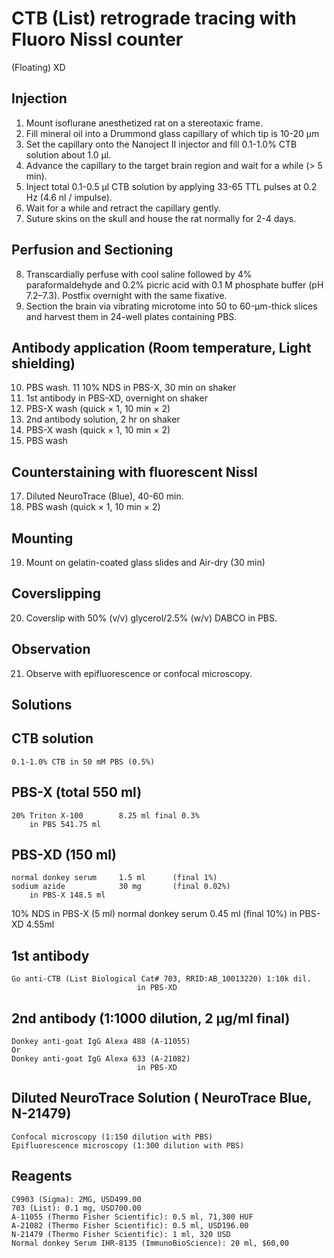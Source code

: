 # CTB (List) retrograde tracing with Fluoro Nissl counter
(Floating) XD

## Injection
1. Mount isoflurane anesthetized rat on a stereotaxic frame.
2. Fill mineral oil into a Drummond glass capillary of which tip is 10-20 µm
3. Set the capillary onto the Nanoject II injector and fill 0.1-1.0% CTB solution about 1.0 µl.
4. Advance the capillary to the target brain region and wait for a while (> 5 min).
5. Inject total 0.1-0.5 µl CTB solution by applying 33-65 TTL pulses at 0.2 Hz (4.6 nl / impulse).
6. Wait for a while and retract the capillary gently.
7. Suture skins on the skull and house the rat normally for 2-4 days.

## Perfusion and Sectioning
8. Transcardially perfuse with cool saline followed by 4% paraformaldehyde and 0.2% picric acid with 0.1 M phosphate buffer (pH 7.2–7.3). Postfix overnight with the same fixative.
9. Section the brain via vibrating microtome into 50 to 60-µm-thick slices and harvest them in 24-well plates containing PBS.

## Antibody application (Room temperature, Light shielding)
10. PBS wash.
11 10% NDS in PBS-X, 30 min on shaker
12. 1st antibody in PBS-XD, overnight on shaker
13. PBS-X wash (quick × 1, 10 min × 2)
14. 2nd antibody solution, 2 hr on shaker
15. PBS-X wash (quick × 1, 10 min × 2)
16. PBS wash

## Counterstaining with fluorescent Nissl
17. Diluted NeuroTrace (Blue), 40-60 min.
18. PBS wash (quick × 1, 10 min × 2)

## Mounting
19. Mount on gelatin-coated glass slides and Air-dry (30 min)

## Coverslipping
20. Coverslip with 50% (v/v) glycerol/2.5% (w/v) DABCO in PBS.

## Observation
21. Observe with epifluorescence or confocal microscopy.
 
## Solutions
## CTB solution
	0.1-1.0% CTB in 50 mM PBS (0.5%)

## PBS-X (total 550 ml)
	20% Triton X-100		8.25 ml	final 0.3%
		in PBS 541.75 ml

## PBS-XD (150 ml)
	normal donkey serum		1.5 ml		(final 1%)
	sodium azide			30 mg		(final 0.02%)
		in PBS-X 148.5 ml

10% NDS in PBS-X (5 ml)
	normal donkey serum		0.45 ml		(final 10%)
		in PBS-XD 4.55ml

## 1st antibody
	Go anti-CTB (List Biological Cat# 703, RRID:AB_10013220) 1:10k dil.
								in PBS-XD

## 2nd antibody (1:1000 dilution, 2 µg/ml final)
	Donkey anti-goat IgG Alexa 488 (A-11055)
	Or
	Donkey anti-goat IgG Alexa 633 (A-21082)
								in PBS-XD

## Diluted NeuroTrace Solution (	NeuroTrace Blue, N-21479)
	Confocal microscopy (1:150 dilution with PBS)
	Epifluorescence microscopy (1:300 dilution with PBS)
	
## Reagents
	C9903 (Sigma): 2MG, USD499.00
	703 (List): 0.1 mg, USD700.00
	A-11055 (Thermo Fisher Scientific): 0.5 ml, 71,300 HUF
	A-21082 (Thermo Fisher Scientific): 0.5 ml, USD196.00
	N-21479 (Thermo Fisher Scientific): 1 ml, 320 USD
	Normal donkey Serum IHR-8135 (ImmunoBioScience): 20 ml, $60,00

